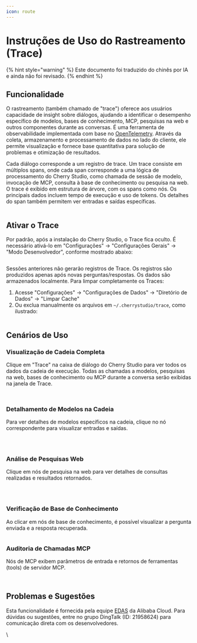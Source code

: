 ```yaml
---
icon: route
---
```

# Instruções de Uso do Rastreamento (Trace)


{% hint style="warning" %}
Este documento foi traduzido do chinês por IA e ainda não foi revisado.
{% endhint %}




## Funcionalidade

O rastreamento (também chamado de "trace") oferece aos usuários capacidade de insight sobre diálogos, ajudando a identificar o desempenho específico de modelos, bases de conhecimento, MCP, pesquisas na web e outros componentes durante as conversas. É uma ferramenta de observabilidade implementada com base no [OpenTelemetry](https://opentelemetry.io/docs/languages/js/). Através da coleta, armazenamento e processamento de dados no lado do cliente, ele permite visualização e fornece base quantitativa para solução de problemas e otimização de resultados.

Cada diálogo corresponde a um registro de trace. Um trace consiste em múltiplos spans, onde cada span corresponde a uma lógica de processamento do Cherry Studio, como chamada de sessão de modelo, invocação de MCP, consulta à base de conhecimento ou pesquisa na web. O trace é exibido em estrutura de árvore, com os spans como nós. Os principais dados incluem tempo de execução e uso de tokens. Os detalhes do span também permitem ver entradas e saídas específicas.

<figure><img src="../.gitbook/assets/trace2.gif" alt=""><figcaption></figcaption></figure>

## Ativar o Trace

Por padrão, após a instalação do Cherry Studio, o Trace fica oculto. É necessário ativá-lo em "Configurações" → "Configurações Gerais" → "Modo Desenvolvedor", conforme mostrado abaixo:

<figure><img src="../.gitbook/assets/image (84).png" alt=""><figcaption></figcaption></figure>

Sessões anteriores não gerarão registros de Trace. Os registros são produzidos apenas após novas perguntas/respostas. Os dados são armazenados localmente. Para limpar completamente os Traces:
1. Acesse "Configurações" → "Configurações de Dados" → "Diretório de Dados" → "Limpar Cache"
2. Ou exclua manualmente os arquivos em `~/.cherrystudio/trace`, como ilustrado:

<figure><img src="../.gitbook/assets/image (85).png" alt=""><figcaption></figcaption></figure>

## Cenários de Uso

### Visualização de Cadeia Completa

Clique em "Trace" na caixa de diálogo do Cherry Studio para ver todos os dados da cadeia de execução. Todas as chamadas a modelos, pesquisas na web, bases de conhecimento ou MCP durante a conversa serão exibidas na janela de Trace.

<figure><img src="../.gitbook/assets/image (1) (1) (1).png" alt=""><figcaption></figcaption></figure>

<figure><img src="../.gitbook/assets/image (86).png" alt=""><figcaption></figcaption></figure>

### Detalhamento de Modelos na Cadeia

Para ver detalhes de modelos específicos na cadeia, clique no nó correspondente para visualizar entradas e saídas.

<figure><img src="../.gitbook/assets/image (87).png" alt=""><figcaption></figcaption></figure>

<figure><img src="../.gitbook/assets/image (88).png" alt=""><figcaption></figcaption></figure>

<figure><img src="../.gitbook/assets/image (89).png" alt=""><figcaption></figcaption></figure>

### Análise de Pesquisas Web

Clique em nós de pesquisa na web para ver detalhes de consultas realizadas e resultados retornados.

<figure><img src="../.gitbook/assets/image (2) (1) (1).png" alt=""><figcaption></figcaption></figure>

<figure><img src="../.gitbook/assets/image (150).png" alt=""><figcaption></figcaption></figure>

<figure><img src="../.gitbook/assets/image (151).png" alt=""><figcaption></figcaption></figure>

### Verificação de Base de Conhecimento

Ao clicar em nós de base de conhecimento, é possível visualizar a pergunta enviada e a resposta recuperada.

<figure><img src="../.gitbook/assets/image (152).png" alt=""><figcaption></figcaption></figure>

### Auditoria de Chamadas MCP

Nós de MCP exibem parâmetros de entrada e retornos de ferramentas (tools) de servidor MCP.

<figure><img src="../.gitbook/assets/image (153).png" alt=""><figcaption></figcaption></figure>

<figure><img src="../.gitbook/assets/image (154).png" alt=""><figcaption></figcaption></figure>

## Problemas e Sugestões

Esta funcionalidade é fornecida pela equipe [EDAS](https://www.aliyun.com/product/edas) da Alibaba Cloud. Para dúvidas ou sugestões, entre no grupo DingTalk (ID: 21958624) para comunicação direta com os desenvolvedores.

\